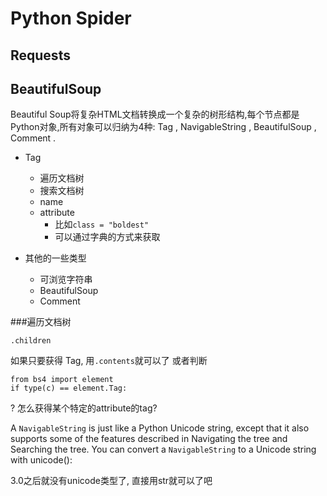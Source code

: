 # Python Spider

## Requests

## BeautifulSoup

Beautiful Soup将复杂HTML文档转换成一个复杂的树形结构,每个节点都是Python对象,所有对象可以归纳为4种: Tag , NavigableString , BeautifulSoup , Comment .

- Tag
    - 遍历文档树
    - 搜索文档树
    - name
    - attribute
        - 比如`class = "boldest"`
        - 可以通过字典的方式来获取

- 其他的一些类型
    - 可浏览字符串
    - BeautifulSoup
    - Comment

###遍历文档树

`.children`

如果只要获得 Tag, 用`.contents`就可以了
或者判断

    from bs4 import element
    if type(c) == element.Tag:

? 怎么获得某个特定的attribute的tag?

A `NavigableString` is just like a Python Unicode string, except that it also supports some of the features described in Navigating the tree and Searching the tree. You can convert a `NavigableString` to a Unicode string with unicode():

3.0之后就没有unicode类型了, 直接用str就可以了吧